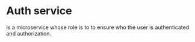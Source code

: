 # Auth service

Is a microservice whose role is to to ensure who the user is authenticated and authorization.

